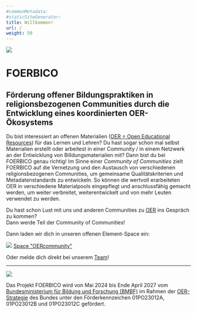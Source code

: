 ```yaml
---
#commonMetadata:
#staticSiteGenerator:
title: Willkommen!
url: /
weight: 50
---
```


![](/images/FOERBICO.png)

# FOERBICO 

## Förderung offener Bildungspraktiken in religionsbezogenen Communities durch die Entwicklung eines koordinierten OER-Ökosystems

Du bist interessiert an offenen Materialien ([OER = Open Educational Resources](oer-und-oep/)) für das Lernen und Lehren?
Du hast sogar schon mal selbst Materialien erstellt oder arbeitest in einer Community / in einem Netzwerk
an der Entwicklung von Billdungsmaterialien mit? Dann bist du bei FOERBICO genau richtig!
Im Sinne einer _Community of Communities_ zielt FOERBICO auf die Vernetzung und den Austausch
von verschiedenen religionsbezogenen Communities, um gemeinsame Qualitätskriterien und Metadatenstandards
zu entwickeln. So können die wertvoll erarbeiteten OER in verschiedene Materialpools eingepflegt und
anschlussfähig gemacht werden, um weiter verbreitet, weiterentwickelt und von mehr Leuten verwendet zu werden.

Du hast schon Lust mit uns und anderen Communities zu [OER](oer-und-oep/) ins Gespräch zu kommen?  
Dann werde Teil der Community of Communities!

Dann laden wir dich in unseren offenen Element-Space ein:

![](/images/element-logo.svg) [Space "OERcommunity"](https://matrix.to/#/#oercommunity:rpi-virtuell.de)
 
Oder melde dich direkt bei unserem [Team](/unser-team/)!

----

![](/images/gefoerdert_vom_bmbf.jpg)

Das Projekt FOERBICO wird von Mai 2024 bis Ende April 2027 vom
[Bundesministerium für Bildung und Forschung (BMBF)](https://www.bmbf.de/)
im Rahmen der [OER-Strategie](https://www.oer-strategie.de/) des Bundes unter den
Förderkennzeichen 01PO23012A, 01PO23012B und 01PO23012C gefördert.